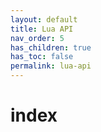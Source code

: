 ```yaml
---
layout: default
title: Lua API
nav_order: 5
has_children: true
has_toc: false
permalink: lua-api
---
```


# index





